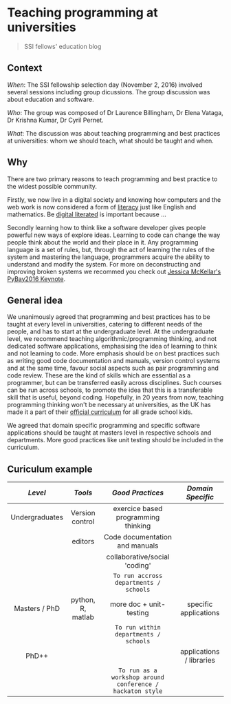 # Teaching programming at universities
> SSI fellows' education blog

## Context

_When_: The SSI fellowship selection day (November 2, 2016) involved several sessions including group dicussions. The group discussion was about education and software.

_Who_: The group was composed of Dr Laurence Billingham, Dr Elena Vataga, Dr Krishna Kumar, Dr Cyril Pernet.

_What_: The discussion was about teaching programming and best practices at universities: whom we should teach, what should be taught and when.

## Why
There are two primary reasons to teach programming and best practice to the widest possible community.

Firstly, we now live in a digital society and knowing how computers and the web work is now considered a form of [literacy](https://www.gov.uk/government/publications/government-digital-inclusion-strategy/government-digital-inclusion-strategy) just like English and mathematics. Be [digital literated](https://en.wikipedia.org/wiki/Digital_literacy) is important because ...

Secondly learning how to think like a software developer gives people powerful new ways of explore ideas. Learning to code can change the way people think about the world and their place in it. Any programming language is a set of rules, but, through the act of learning the rules of the system and mastering the language, programmers acquire the ability to understand and modify the system. For more on deconstructing and improving broken systems we recommed you check out [Jessica McKellar's PyBay2016 Keynote](https://www.youtube.com/watch?v=9UnMZYMaosw).


## General idea

We unanimously agreed that programming and best practices has to be taught at every level in universities, catering to different needs of the people, and has to start at the undergraduate level. At the undergraduate level, we recommend teaching algorithmic/programming thinking, and not dedicated software applications, emphasising the idea of learning to think and not learning to code.  More emphasis should be on best practices such as writing good code documentation and manuals, version control systems and at the same time, favour social aspects such as pair programming and code review. These are the kind of skills which are essential as a programmer, but can be transferred easily across disciplines. Such courses can be run across schools, to promote the idea that this is a transferable skill that is useful, beyond coding. Hopefully, in 20 years from now, teaching programming thinking won't be necessary at universities, as the UK has made it a part of their [official curriculum](http://www.computingatschool.org.uk/) for all grade school kids. 

We agreed that domain specific programming and specific software applications should be taught at masters level in respective schools and departments. More good practices like unit testing should be included in the curriculum.

## Curiculum example

|  *Level*       | *Tools*          | *Good Practices*                     | *Domain Specific*           |
|:--------------:|:----------------:|:------------------------------------:|:---------------------------:|
| Undergraduates | Version control  |  exercice based programming thinking |                             |
|                | editors          |   Code documentation and manuals     |                             |
|                |                  |  collaborative/social 'coding'       |                             |
|                |                  |    `To run accross departments / schools` 			 |
| Masters / PhD  | python, R, matlab |    more doc + unit-testing          |   specific applications     |
|		 |		    |`To run within departments / schools`                               |
| PhD++          |                  |                                      |  applications / libraries   |
|                |                  |`To run as a workshop around conference / hackaton style` 		 |
